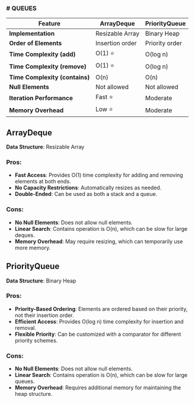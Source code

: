 ### # QUEUES

| Feature                        | ArrayDeque             | PriorityQueue            |
|--------------------------------|------------------------|--------------------------|
| **Implementation**             | Resizable Array        | Binary Heap              |
| **Order of Elements**          | Insertion order        | Priority order           |
| **Time Complexity (add)**      | O(1) ⭐                 | O(log n)                 |
| **Time Complexity (remove)**   | O(1) ⭐                 | O(log n)                 |
| **Time Complexity (contains)** | O(n)                   | O(n)                     |
| **Null Elements**              | Not allowed            | Not allowed              |
| **Iteration Performance**      | Fast ⭐                 | Moderate                 |
| **Memory Overhead**            | Low ⭐                  | Moderate                 |

## ArrayDeque

**Data Structure**: Resizable Array

### Pros:

- **Fast Access**: Provides O(1) time complexity for adding and removing elements at both ends.
- **No Capacity Restrictions**: Automatically resizes as needed.
- **Double-Ended**: Can be used as both a stack and a queue.

### Cons:

- **No Null Elements**: Does not allow null elements.
- **Linear Search**: Contains operation is O(n), which can be slow for large deques.
- **Memory Overhead**: May require resizing, which can temporarily use more memory.

## PriorityQueue

**Data Structure**: Binary Heap

### Pros:

- **Priority-Based Ordering**: Elements are ordered based on their priority, not their insertion order.
- **Efficient Access**: Provides O(log n) time complexity for insertion and removal.
- **Flexible Priority**: Can be customized with a comparator for different priority schemes.

### Cons:

- **No Null Elements**: Does not allow null elements.
- **Linear Search**: Contains operation is O(n), which can be slow for large queues.
- **Memory Overhead**: Requires additional memory for maintaining the heap structure.
